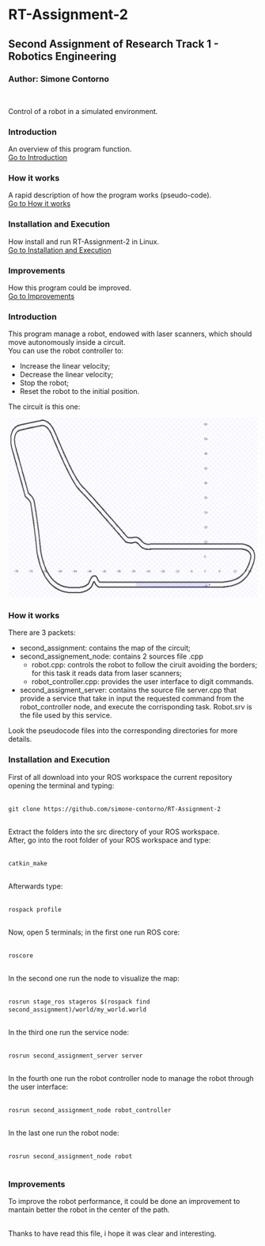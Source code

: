 # RT-Assignment-2
## Second Assignment of Research Track 1 - Robotics Engineering
### Author: Simone Contorno

<br>

Control of a robot in a simulated environment.

### Introduction
An overview of this program function.<br>
[Go to Introduction](#intro)

### How it works
A rapid description of how the program works (pseudo-code).<br>
[Go to How it works](#how)

### Installation and Execution
How install and run RT-Assignment-2 in Linux.<br>
[Go to Installation and Execution](#installation)

### Improvements
How this program could be improved.<br>
[Go to Improvements](#improve)

<a name="intro"></a>
### Introduction

This program manage a robot, endowed with laser scanners, which should move autonomously inside a circuit.<br>
You can use the robot controller to:
<ul>
    <li>Increase the linear velocity;</li>
    <li>Decrease the linear velocity;</li>
    <li>Stop the robot;</li>
    <li>Reset the robot to the initial position.</li>
</ul>

The circuit is this one:

![map](https://github.com/simone-contorno/RT-Assignment-2/blob/main/second_assignment_map.png)

<a name="how"></a>
### How it works

There are 3 packets:
<ul>
    <li>second_assignment: contains the map of the circuit;</li>
    <li>second_assignement_node: contains 2 sources file .cpp
        <ul>
            <li>robot.cpp: controls the robot to follow the ciruit avoiding the borders; for this task it reads data from laser scanners;</li>
            <li>robot_controller.cpp: provides the user interface to digit commands.</li>
        </ul>
    </li>
    <li>second_assigment_server: contains the source file server.cpp that provide a service that take in input the requested command from the robot_controller node, and execute the corrisponding task. Robot.srv is the file used by this service.</li>
</ul>

Look the pseudocode files into the corresponding directories for more details.<br>

<a name="installation"></a>
### Installation and Execution

First of all download into your ROS workspace the current repository opening the terminal and typing:

<pre>
<code>
git clone https://github.com/simone-contorno/RT-Assignment-2
</code>
</pre>

Extract the folders into the src directory of your 
ROS workspace.<br> 
After, go into the root folder of your ROS workspace and type: 

<pre>
<code>
catkin_make
</code>
</pre>

Afterwards type:

<pre>
<code>
rospack profile    
</code>
</pre>

Now, open 5 terminals; in the first one run ROS core:

<pre>
<code>
roscore
</code>
</pre>

In the second one run the node to visualize the map:

<pre>
<code>
rosrun stage_ros stageros $(rospack find second_assignment)/world/my_world.world
</code>
</pre>

In the third one run the service node:

<pre>
<code>
rosrun second_assignment_server server
</code>
</pre>

In the fourth one run the robot controller node to manage the robot through the user interface:

<pre>
<code>
rosrun second_assignment_node robot_controller
</code>
</pre>

In the last one run the robot node:

<pre>
<code>
rosrun second_assignment_node robot
</code>
</pre>

<a name="improve"></a>
### Improvements

To improve the robot performance, it could be done an improvement to mantain better the robot in the center of the path.<br><br>

Thanks to have read this file, i hope it was clear and interesting.<br>
